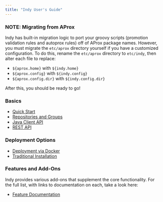```yaml
---
title: "Indy User's Guide"
---
```


### NOTE: Migrating from AProx

Indy has built-in migration logic to port your groovy scripts (promotion validation rules and autoprox rules) off of AProx package names. However, you must migrate the `etc/aprox` directory yourself if you have a customized configuration. To do this, rename the `etc/aprox` directory to `etc/indy`, then alter each file to replace:

* `${aprox.home}` with `${indy.home}`
* `${aprox.config}` with `${indy.config}`
* `${aprox.config.dir}` with `${indy.config.dir}`

After this, you should be ready to go!

### Basics

* [Quick Start](quickstart.html)
* [Repositories and Groups](repos-groups.html)
* [Java Client API](java-client-basics.html)
* [REST API](rest-client-basics.html)

### Deployment Options

* [Deployment via Docker](docker.html)
* [Traditional Installation](traditional-install.html)
<!-- * [Embedding](embedding.html) -->

### Features and Add-Ons

Indy provides various add-ons that supplement the core functionality. For the full list, with links to documentation on each, take a look here:

* [Feature Documentation](addons/index.html)


